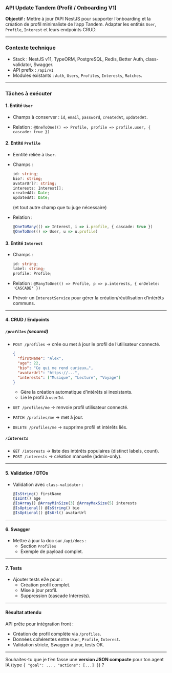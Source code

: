 ### API Update Tandem (Profil / Onboarding V1)

**Objectif :**
Mettre à jour l’API NestJS pour supporter l’onboarding et la création de profil minimaliste de l’app Tandem.
Adapter les entités `User`, `Profile`, `Interest` et leurs endpoints CRUD.

---

### **Contexte technique**

- Stack : NestJS v11, TypeORM, PostgreSQL, Redis, Better Auth, class-validator, Swagger.
- API prefix : `/api/v1`
- Modules existants : `Auth`, `Users`, `Profiles`, `Interests`, `Matches`.

---

### **Tâches à exécuter**

#### 1. **Entité `User`**

- Champs à conserver : `id`, `email`, `password`, `createdAt`, `updatedAt`.

- Relation : `@OneToOne(() => Profile, profile => profile.user, { cascade: true })`

#### 2. **Entité `Profile`**

- Eentité reliée à `User`.
- Champs :

  ```ts
  id: string;
  bio?: string;
  avatarUrl?: string;
  interests: Interest[];
  createdAt: Date;
  updatedAt: Date;
  ```
  (et tout autre champ que tu juge nécessaire)

- Relation :

  ```ts
  @OneToMany(() => Interest, i => i.profile, { cascade: true })
  @OneToOne(() => User, u => u.profile)
  ```

#### 3. **Entité `Interest`**

- Champs :

  ```ts
  id: string;
  label: string;
  profile: Profile;
  ```

- Relation : `@ManyToOne(() => Profile, p => p.interests, { onDelete: 'CASCADE' })`
- Prévoir un `InterestService` pour gérer la création/réutilisation d’intérêts communs.

---

#### 4. **CRUD / Endpoints**

##### `/profiles` (secured)

- `POST /profiles` → crée ou met à jour le profil de l’utilisateur connecté.

  ```json
  {
    "firstName": "Alex",
    "age": 22,
    "bio": "Ce qui me rend curieux…",
    "avatarUrl": "https://...",
    "interests": ["Musique", "Lecture", "Voyage"]
  }
  ```

  - Gère la création automatique d’intérêts si inexistants.
  - Lie le profil à `userId`.

- `GET /profiles/me` → renvoie profil utilisateur connecté.

- `PATCH /profiles/me` → met à jour.

- `DELETE /profiles/me` → supprime profil et intérêts liés.

##### `/interests`

- `GET /interests` → liste des intérêts populaires (distinct labels, count).
- `POST /interests` → création manuelle (admin-only).

---

#### 5. **Validation / DTOs**

- Validation avec `class-validator` :

  ```ts
  @IsString() firstName
  @IsInt() age
  @IsArray() @ArrayMinSize(3) @ArrayMaxSize(5) interests
  @IsOptional() @IsString() bio
  @IsOptional() @IsUrl() avatarUrl
  ```

---

#### 6. **Swagger**

- Mettre à jour la doc sur `/api/docs` :
  - Section `Profiles`
  - Exemple de payload complet.

---

#### 7. **Tests**

- Ajouter tests e2e pour :
  - Création profil complet.
  - Mise à jour profil.
  - Suppression (cascade Interests).

---

#### **Résultat attendu**

API prête pour intégration front :

- Création de profil complète via `/profiles`.
- Données cohérentes entre `User`, `Profile`, `Interest`.
- Validation stricte, Swagger à jour, tests OK.

---

Souhaites-tu que je t’en fasse une **version JSON compacte** pour ton agent IA (type `{ "goal": ..., "actions": [...] }`) ?
